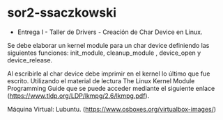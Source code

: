 # sor2-ssaczkowski
* Entrega I - Taller de Drivers - Creación de Char Device en Linux.

Se debe elaborar un kernel module para un char device definiendo las siguientes funciones:
 init_module, cleanup_module , device_open y device_release.

Al escribirle al char device debe imprimir en el kernel lo último que fue escrito. Utilizando el material de lectura The Linux Kernel Module Programming Guide que se puede acceder mediante el siguiente enlace (https://www.tldp.org/LDP/lkmpg/2.6/lkmpg.pdf).

Máquina Virtual: Lubuntu. (https://www.osboxes.org/virtualbox-images/)



